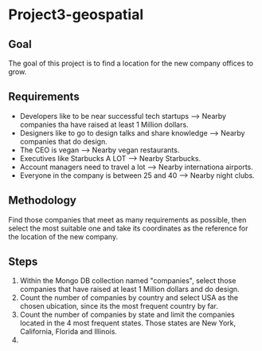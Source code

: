 # Project3-geospatial

## Goal
The goal of this project is to find a location for the new company offices to grow.

## Requirements
- Developers like to be near successful tech startups --> Nearby companies tha have raised at least 1 Million dollars.
- Designers like to go to design talks and share knowledge --> Nearby companies that do design.
- The CEO is vegan --> Nearby vegan restaurants.
- Executives like Starbucks A LOT --> Nearby Starbucks.
- Account managers need to travel a lot --> Nearby internationa airports.
- Everyone in the company is between 25 and 40 --> Nearby night clubs.

## Methodology
Find those companies that meet as many requirements as possible, then select the most suitable one and take its coordinates as the reference for the location of the new company.

## Steps
1. Within the Mongo DB collection named "companies", select those companies that have raised at least 1 Million dollars and do design.
2. Count the number of companies by country and select USA as the chosen ubication, since its the most frequent country by far.
3. Count the number of companies by state and limit the companies located in the 4 most frequent states. Those states are New York, California, Florida and Illinois.
4. 



